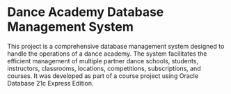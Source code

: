 # Dance Academy Database Management System
This project is a comprehensive database management system designed to handle the operations of a dance academy. The system facilitates the efficient management of multiple partner dance schools, students, instructors, classrooms, locations, competitions, subscriptions, and courses. It was developed as part of a course project using Oracle Database 21c Express Edition.
